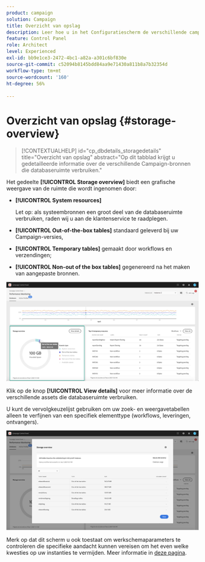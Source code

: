 ```yaml
---
product: campaign
solution: Campaign
title: Overzicht van opslag
description: Leer hoe u in het Configuratiescherm de verschillende campagnebronnen kunt controleren die databaseruimte op uw instanties verbruiken.
feature: Control Panel
role: Architect
level: Experienced
exl-id: bb9e1ce3-2472-4bc1-a82a-a301c6bf830e
source-git-commit: c52094b8145bdd84aa9e71430a811b8a7b32354d
workflow-type: tm+mt
source-wordcount: '160'
ht-degree: 56%

---
```


# Overzicht van opslag {#storage-overview}

>[!CONTEXTUALHELP]
>id="cp_dbdetails_storagedetails"
>title="Overzicht van opslag"
>abstract="Op dit tabblad krijgt u gedetailleerde informatie over de verschillende Campaign-bronnen die databaseruimte verbruiken."

Het gedeelte **[!UICONTROL Storage overview]** biedt een grafische weergave van de ruimte die wordt ingenomen door:

* **[!UICONTROL System resources]**

   Let op: als systeembronnen een groot deel van de databaseruimte verbruiken, raden wij u aan de klantenservice te raadplegen.

* **[!UICONTROL Out-of-the-box tables]** standaard geleverd bij uw Campaign-versies,
* **[!UICONTROL Temporary tables]** gemaakt door workflows en verzendingen;
* **[!UICONTROL Non-out of the box tables]** gegenereerd na het maken van aangepaste bronnen.

![](assets/database-storage-overview.png)

Klik op de knop **[!UICONTROL View details]** voor meer informatie over de verschillende assets die databaseruimte verbruiken.

U kunt de vervolgkeuzelijst gebruiken om uw zoek- en weergavetabellen alleen te verfijnen van een specifiek elementtype (workflows, leveringen, ontvangers).

![](assets/database-storage-details.png)

Merk op dat dit scherm u ook toestaat om werkschemaparameters te controleren die specifieke aandacht kunnen vereisen om het even welke kwesties op uw instanties te vermijden. Meer informatie in [deze pagina](workflow-monitoring.md).
